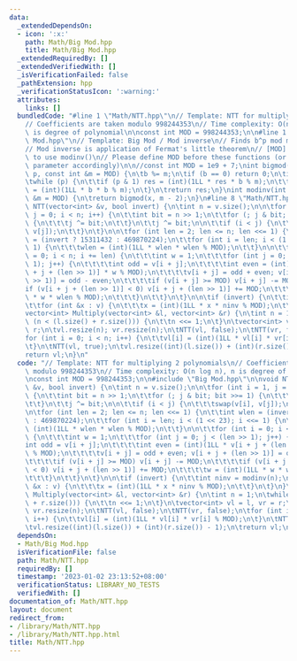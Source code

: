 ```yaml
---
data:
  _extendedDependsOn:
  - icon: ':x:'
    path: Math/Big Mod.hpp
    title: Math/Big Mod.hpp
  _extendedRequiredBy: []
  _extendedVerifiedWith: []
  _isVerificationFailed: false
  _pathExtension: hpp
  _verificationStatusIcon: ':warning:'
  attributes:
    links: []
  bundledCode: "#line 1 \"Math/NTT.hpp\"\n// Template: NTT for multiplying 2 polynomials\n\
    // Coefficients are taken modulo 998244353\n// Time complexity: O(n log n), n\
    \ is degree of polynomial\n\nconst int MOD = 998244353;\n\n#line 1 \"Math/Big\
    \ Mod.hpp\"\n// Template: Big Mod / Mod inverse\n// Finds b^p mod m in O(log p)\n\
    // Mod inverse is application of Fermat's little theorem\n// [MOD] must be a prime\
    \ to use modinv()\n// Please define MOD before these functions (or change the\
    \ parameter accordingly)\n\n//const int MOD = 1e9 + 7;\nint bigmod(int b, int\
    \ p, const int &m = MOD) {\n\tb %= m;\n\tif (b == 0) return 0;\n\tint res = 1;\n\
    \twhile (p) {\n\t\tif (p & 1) res = (int)(1LL * res * b % m);\n\t\tp >>= 1; b\
    \ = (int)(1LL * b * b % m);\n\t}\n\treturn res;\n}\nint modinv(int x, const int\
    \ &m = MOD) {\n\treturn bigmod(x, m - 2);\n}\n#line 8 \"Math/NTT.hpp\"\n\nvoid\
    \ NTT(vector<int> &v, bool invert) {\n\tint n = v.size();\n\n\tfor (int i = 1,\
    \ j = 0; i < n; i++) {\n\t\tint bit = n >> 1;\n\t\tfor (; j & bit; bit >>= 1)\
    \ {\n\t\t\tj ^= bit;\n\t\t}\n\t\tj ^= bit;\n\n\t\tif (i < j) {\n\t\t\tswap(v[i],\
    \ v[j]);\n\t\t}\n\t}\n\n\tfor (int len = 2; len <= n; len <<= 1) {\n\t\tint wlen\
    \ = (invert ? 15311432 : 469870224);\n\t\tfor (int i = len; i < (1 << 23); i <<=\
    \ 1) {\n\t\t\twlen = (int)(1LL * wlen * wlen % MOD);\n\t\t}\n\n\t\tfor (int i\
    \ = 0; i < n; i += len) {\n\t\t\tint w = 1;\n\t\t\tfor (int j = 0; j < (len >>\
    \ 1); j++) {\n\t\t\t\tint odd = v[i + j];\n\t\t\t\tint even = (int)(1LL * v[i\
    \ + j + (len >> 1)] * w % MOD);\n\t\t\t\tv[i + j] = odd + even; v[i + j + (len\
    \ >> 1)] = odd - even;\n\t\t\t\tif (v[i + j] >= MOD) v[i + j] -= MOD;\n\t\t\t\t\
    if (v[i + j + (len >> 1)] < 0) v[i + j + (len >> 1)] += MOD;\n\t\t\t\tw = (int)(1LL\
    \ * w * wlen % MOD);\n\t\t\t}\n\t\t}\n\t}\n\n\tif (invert) {\n\t\tint ninv = modinv(n);\n\
    \t\tfor (int &x : v) {\n\t\t\tx = (int)(1LL * x * ninv % MOD);\n\t\t}\n\t}\n}\n\
    vector<int> Multiply(vector<int> &l, vector<int> &r) {\n\tint n = 1;\n\twhile\
    \ (n < (l.size() + r.size())) {\n\t\tn <<= 1;\n\t}\n\tvector<int> vl = l, vr =\
    \ r;\n\tvl.resize(n); vr.resize(n);\n\tNTT(vl, false);\n\tNTT(vr, false);\n\t\
    for (int i = 0; i < n; i++) {\n\t\tvl[i] = (int)(1LL * vl[i] * vr[i] % MOD);\n\
    \t}\n\tNTT(vl, true);\n\tvl.resize((int)(l.size()) + (int)(r.size()) - 1);\n\t\
    return vl;\n}\n"
  code: "// Template: NTT for multiplying 2 polynomials\n// Coefficients are taken\
    \ modulo 998244353\n// Time complexity: O(n log n), n is degree of polynomial\n\
    \nconst int MOD = 998244353;\n\n#include \"Big Mod.hpp\"\n\nvoid NTT(vector<int>\
    \ &v, bool invert) {\n\tint n = v.size();\n\n\tfor (int i = 1, j = 0; i < n; i++)\
    \ {\n\t\tint bit = n >> 1;\n\t\tfor (; j & bit; bit >>= 1) {\n\t\t\tj ^= bit;\n\
    \t\t}\n\t\tj ^= bit;\n\n\t\tif (i < j) {\n\t\t\tswap(v[i], v[j]);\n\t\t}\n\t}\n\
    \n\tfor (int len = 2; len <= n; len <<= 1) {\n\t\tint wlen = (invert ? 15311432\
    \ : 469870224);\n\t\tfor (int i = len; i < (1 << 23); i <<= 1) {\n\t\t\twlen =\
    \ (int)(1LL * wlen * wlen % MOD);\n\t\t}\n\n\t\tfor (int i = 0; i < n; i += len)\
    \ {\n\t\t\tint w = 1;\n\t\t\tfor (int j = 0; j < (len >> 1); j++) {\n\t\t\t\t\
    int odd = v[i + j];\n\t\t\t\tint even = (int)(1LL * v[i + j + (len >> 1)] * w\
    \ % MOD);\n\t\t\t\tv[i + j] = odd + even; v[i + j + (len >> 1)] = odd - even;\n\
    \t\t\t\tif (v[i + j] >= MOD) v[i + j] -= MOD;\n\t\t\t\tif (v[i + j + (len >> 1)]\
    \ < 0) v[i + j + (len >> 1)] += MOD;\n\t\t\t\tw = (int)(1LL * w * wlen % MOD);\n\
    \t\t\t}\n\t\t}\n\t}\n\n\tif (invert) {\n\t\tint ninv = modinv(n);\n\t\tfor (int\
    \ &x : v) {\n\t\t\tx = (int)(1LL * x * ninv % MOD);\n\t\t}\n\t}\n}\nvector<int>\
    \ Multiply(vector<int> &l, vector<int> &r) {\n\tint n = 1;\n\twhile (n < (l.size()\
    \ + r.size())) {\n\t\tn <<= 1;\n\t}\n\tvector<int> vl = l, vr = r;\n\tvl.resize(n);\
    \ vr.resize(n);\n\tNTT(vl, false);\n\tNTT(vr, false);\n\tfor (int i = 0; i < n;\
    \ i++) {\n\t\tvl[i] = (int)(1LL * vl[i] * vr[i] % MOD);\n\t}\n\tNTT(vl, true);\n\
    \tvl.resize((int)(l.size()) + (int)(r.size()) - 1);\n\treturn vl;\n}\n"
  dependsOn:
  - Math/Big Mod.hpp
  isVerificationFile: false
  path: Math/NTT.hpp
  requiredBy: []
  timestamp: '2023-01-02 23:13:52+08:00'
  verificationStatus: LIBRARY_NO_TESTS
  verifiedWith: []
documentation_of: Math/NTT.hpp
layout: document
redirect_from:
- /library/Math/NTT.hpp
- /library/Math/NTT.hpp.html
title: Math/NTT.hpp
---
```

